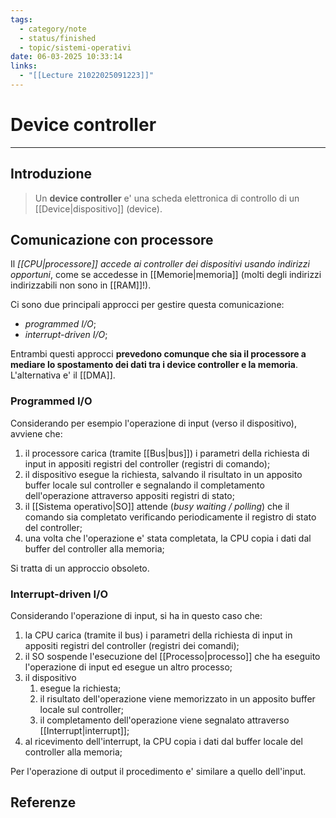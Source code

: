 ```yaml
---
tags:
  - category/note
  - status/finished
  - topic/sistemi-operativi
date: 06-03-2025 10:33:14
links:
  - "[[Lecture 21022025091223]]"
---
```

# Device controller
---
## Introduzione
> Un **device controller** e' una scheda elettronica di controllo di un [[Device|dispositivo]] (device).

## Comunicazione con processore
Il _[[CPU|processore]] accede ai controller dei dispositivi usando indirizzi opportuni_, come se accedesse in [[Memorie|memoria]] (molti degli indirizzi indirizzabili non sono in [[RAM]]!).

Ci sono due principali approcci per gestire questa comunicazione:
- _programmed I/O_;
- _interrupt-driven I/O_;

Entrambi questi approcci **prevedono comunque che sia il processore a mediare lo spostamento dei dati tra i device controller e la memoria**. L'alternativa e' il [[DMA]].

### Programmed I/O
Considerando per esempio l'operazione di input (verso il dispositivo), avviene che:
1. il processore carica (tramite [[Bus|bus]]) i parametri della richiesta di input in appositi registri del controller (registri di comando);
2. il dispositivo esegue la richiesta, salvando il risultato in un apposito buffer locale sul controller e segnalando il completamento dell'operazione attraverso appositi registri di stato;
3. il [[Sistema operativo|SO]] attende (_busy waiting / polling_) che il comando sia completato verificando periodicamente il registro di stato del controller;
4. una volta che l'operazione e' stata completata, la CPU copia i dati dal buffer del controller alla memoria;

Si tratta di un approccio obsoleto.

### Interrupt-driven I/O
Considerando l'operazione di input, si ha in questo caso che:
1. la CPU carica (tramite il bus) i parametri della richiesta di input in appositi registri del controller (registri dei comandi);
2. il SO sospende l'esecuzione del [[Processo|processo]] che ha eseguito l'operazione di input ed esegue un altro processo;
3. il dispositivo
	1. esegue la richiesta;
	2. il risultato dell'operazione viene memorizzato in un apposito buffer locale sul controller;
	3. il completamento dell'operazione viene segnalato attraverso [[Interrupt|interrupt]];
4. al ricevimento dell'interrupt, la CPU copia i dati dal buffer locale del controller alla memoria;

Per l'operazione di output il procedimento e' similare a quello dell'input.

## Referenze